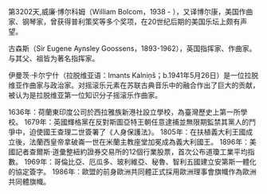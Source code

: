 第3202天,威廉·博尔科姆（William Bolcom，1938 - ），又译博尔康，美国作曲家、钢琴家，曾获得普利策奖等多个奖项，在20世纪后期的美国乐坛上颇有声望。

古森斯（Sir Eugene Aynsley Goossens，1893-1962），英国指挥家、作曲家。与其父、祖皆为著名指挥家。

伊曼茨·卡尔宁什（拉脱维亚语：Imants Kalniņš；b.1941年5月26日）是一位拉脱维亚作曲家与政治家。对摇滚乐元素在苏联古典音乐中的融合作出了巨大的贡献，被认为是拉脱维亚第一位知识分子摇滚乐作曲家。

1636年：荷蘭東印度公司於西拉雅族新港社設立學校，為臺灣歷史上第一所學校。
1679年：英國輝格黨在反對斯圖亞特王朝任意逮捕並無限期監禁其黨人的鬥爭中，迫使國王查理二世簽署了《人身保護法》。
1805年：在扶植義大利王國成立後，法蘭西皇帝拿破崙一世在米蘭主教座堂加冕成為義大利國王。
1896年：美國記者查爾斯·道彙整紐約證券交易所的12個行業股票，首次公布道瓊工業平均指數。
1969年：哥倫比亞、厄瓜多、玻利維亞、秘魯、智利五國建立安第斯一體化的協定簽字。
1986年：歐盟的前身歐洲共同體正式採用歐洲理事會旗幟作為歐洲共同體旗幟。